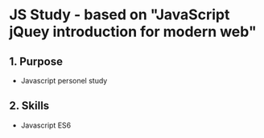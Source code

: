 JS Study - based on "JavaScript jQuey introduction for modern web"
==================================================================

## 1. Purpose
   - Javascript personel study

## 2. Skills
   - Javascript ES6
